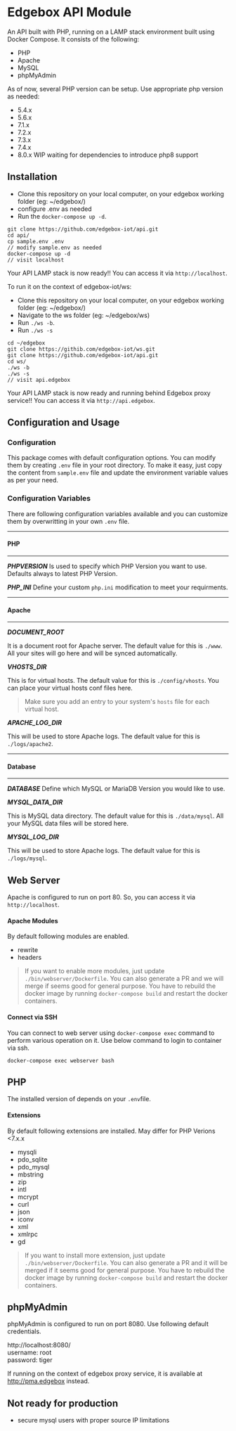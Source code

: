 #  Edgebox API Module

An API built with PHP, running on a LAMP stack environment built using Docker Compose. It consists of the following:

* PHP
* Apache
* MySQL
* phpMyAdmin

As of now, several PHP version can be setup. Use appropriate php version as needed:

* 5.4.x
* 5.6.x
* 7.1.x
* 7.2.x
* 7.3.x
* 7.4.x
* 8.0.x WIP waiting for dependencies to introduce php8 support

##  Installation
 
* Clone this repository on your local computer, on your edgebox working folder (eg: ~/edgebox/)
* configure .env as needed 
* Run the `docker-compose up -d`.

```shell
git clone https://github.com/edgebox-iot/api.git
cd api/
cp sample.env .env
// modify sample.env as needed
docker-compose up -d
// visit localhost
```

Your API LAMP stack is now ready!! You can access it via `http://localhost`.

To run it on the context of edgebox-iot/ws:
* Clone this repository on your local computer, on your edgebox working folder (eg: ~/edgebox/)
* Navigate to the ws folder (eg: ~/edgebox/ws) 
* Run `./ws -b`.
* Run `./ws -s`

```shell
cd ~/edgebox
git clone https://githib.com/edgebox-iot/ws.git
git clone https://github.com/edgebox-iot/api.git
cd ws/
./ws -b
./ws -s
// visit api.edgebox
```

Your API LAMP stack is now ready and running behind Edgebox proxy service!! You can access it via `http://api.edgebox`.

##  Configuration and Usage

### Configuration
This package comes with default configuration options. You can modify them by creating `.env` file in your root directory.
To make it easy, just copy the content from `sample.env` file and update the environment variable values as per your need.

### Configuration Variables
There are following configuration variables available and you can customize them by overwritting in your own `.env` file.

---
#### PHP
---
_**PHPVERSION**_
Is used to specify which PHP Version you want to use. Defaults always to latest PHP Version. 

_**PHP_INI**_
Define your custom `php.ini` modification to meet your requirments. 

---
#### Apache 
---

_**DOCUMENT_ROOT**_

It is a document root for Apache server. The default value for this is `./www`. All your sites will go here and will be synced automatically.

_**VHOSTS_DIR**_

This is for virtual hosts. The default value for this is `./config/vhosts`. You can place your virtual hosts conf files here.

> Make sure you add an entry to your system's `hosts` file for each virtual host.

_**APACHE_LOG_DIR**_

This will be used to store Apache logs. The default value for this is `./logs/apache2`.

---
#### Database
---

_**DATABASE**_
Define which MySQL or MariaDB Version you would like to use. 

_**MYSQL_DATA_DIR**_

This is MySQL data directory. The default value for this is `./data/mysql`. All your MySQL data files will be stored here.

_**MYSQL_LOG_DIR**_

This will be used to store Apache logs. The default value for this is `./logs/mysql`.

## Web Server

Apache is configured to run on port 80. So, you can access it via `http://localhost`.

#### Apache Modules

By default following modules are enabled.

* rewrite
* headers

> If you want to enable more modules, just update `./bin/webserver/Dockerfile`. You can also generate a PR and we will merge if seems good for general purpose.
> You have to rebuild the docker image by running `docker-compose build` and restart the docker containers.

#### Connect via SSH

You can connect to web server using `docker-compose exec` command to perform various operation on it. Use below command to login to container via ssh.

```shell
docker-compose exec webserver bash
```

## PHP

The installed version of depends on your `.env`file. 

#### Extensions

By default following extensions are installed. 
May differ for PHP Verions <7.x.x

* mysqli
* pdo_sqlite
* pdo_mysql
* mbstring
* zip
* intl
* mcrypt
* curl
* json
* iconv
* xml
* xmlrpc
* gd

> If you want to install more extension, just update `./bin/webserver/Dockerfile`. You can also generate a PR and it will be merged if it seems good for general purpose.
> You have to rebuild the docker image by running `docker-compose build` and restart the docker containers.

## phpMyAdmin

phpMyAdmin is configured to run on port 8080. Use following default credentials.

http://localhost:8080/  
username: root  
password: tiger

If running on the context of edgebox proxy service, it is available at http://pma.edgebox instead.

## Not ready for production

* secure mysql users with proper source IP limitations
